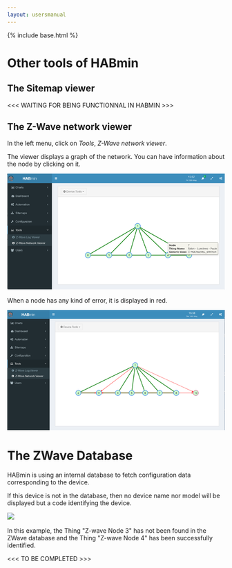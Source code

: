 ```yaml
---
layout: usersmanual
---
```


{% include base.html %}

# Other tools of HABmin

## The Sitemap viewer

<<< WAITING FOR BEING FUNCTIONNAL IN HABMIN >>>

## The Z-Wave network viewer

In the left menu, click on *Tools*, *Z-Wave network viewer*.

The viewer displays a graph of the network. You can have information about the node by clicking on it.

![](images/network-viewer.png)

When a node has any kind of error, it is displayed in red.

![](images/network-viever-bad.png)

# The ZWave Database

HABmin is using an internal database to fetch configuration data corresponding to the device.


If this device is not in the database, then no device name nor model will be displayed but a code identifying the device.

![](../Adding_a_new_thing/images/zwave-node-badnode.png)

In this example, the Thing "Z-wave Node 3" has not been found in the ZWave database and the Thing "Z-wave Node 4" has been successfully identified.

<<< TO BE COMPLETED >>>



